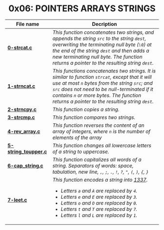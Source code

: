 <h1 align="center">0x06: POINTERS ARRAYS STRINGS</h1>

|File name|Decription|
|---|---|
|[**0-strcat.c**](https://github.com/GM-Samuelstein/alx-low_level_programming/blob/master/0x06-pointers_arrays_strings/0-strcat.c)|*This function concatenates two strings, and appends the string `src` to the string `dest`, overwriting the terminating null byte (`\0`) at the end of the string `dest` and then adds a new terminating null byte. The function returns a pointer to the resulting string `dest`.*|
|[**1-strncat.c**](https://github.com/GM-Samuelstein/alx-low_level_programming/blob/master/0x06-pointers_arrays_strings/1-strncat.c)|*This functions concatenates two strings. It is similar to function `strcat`, except that it will use at most `n` bytes from the string `src`; and `src` does not need to be null-terminated if it contains `n` or more bytes. The function returns a pointer to the resulting string `dest`.*|
|[**2-strncpy.c**](https://github.com/GM-Samuelstein/alx-low_level_programming/blob/master/0x06-pointers_arrays_strings/2-strncpy.c)|*This function copies a string.*|
|[**3-strcmp.c**](https://github.com/GM-Samuelstein/alx-low_level_programming/blob/master/0x06-pointers_arrays_strings/3-strcmp.c)|*This function compares two strings.*|
|[**4-rev_array.c**](https://github.com/GM-Samuelstein/alx-low_level_programming/blob/master/0x06-pointers_arrays_strings/4-rev_array.c)|*This function reverses the content of an array of integers, where `n` is the number of elements of the array*|
|[**5-string_toupper.c**](https://github.com/GM-Samuelstein/alx-low_level_programming/blob/master/0x06-pointers_arrays_strings/5-string_toupper.c)|*This function changes all lowercase letters of a string to uppercase.*|
|[**6-cap_string.c**](https://github.com/GM-Samuelstein/alx-low_level_programming/blob/master/0x06-pointers_arrays_strings/6-cap_string.c)|*This function capitalizes all words of a string. Separators of words: space, tabulation, new line, `,`, `;`, `.`, `!`, `?`, `"`, `(`, `)`, `{`, `}`*|
|[**7-leet.c**](https://github.com/GM-Samuelstein/alx-low_level_programming/blob/master/0x06-pointers_arrays_strings/7-leet.c)|<em> This function encodes a string into [1337](https://en.wikipedia.org/wiki/Leet). <br> <ul> <li>Letters `a` and `A` are replaced by `4`.</li> <li>Letters `e` and `E` are replaced by `3`.</li> <li>Letters `o` and `O` are replaced by `0`. </li> <li>Letters `t` and `T` are replaced by `7`.</li> <li> Letters `l` and `L` are replaced by `1`. </li> </ul> </em>|
